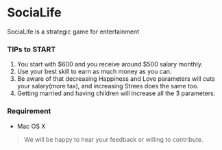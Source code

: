 # SociaLife
SociaLife is a strategic game for entertainment

### TIPs to START
1. You start with $600 and you receive around $500 salary monthly.
2. Use your best skill to earn as much money as you can.
3. Be aware of that decreasing Happiness and Love parameters will cuts your salary(more tax), and increasing Strees does the same too. 
4. Getting married and having children will increase all the 3 parameters. 

### Requirement
- Mac OS X

>We will be happy to hear your feedback or willing to contribute.
